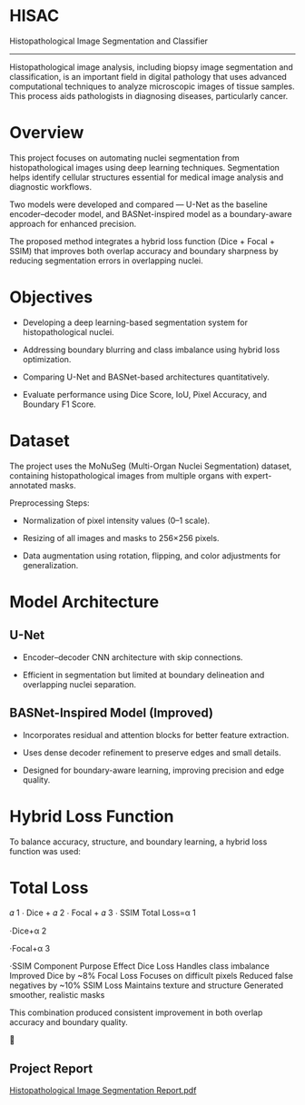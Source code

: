 # HISAC
Histopathological Image Segmentation and Classifier

---
Histopathological image analysis, including biopsy image segmentation and classification, is an important field in digital pathology that uses advanced computational techniques to analyze microscopic images of tissue samples. This process aids pathologists in diagnosing diseases, particularly cancer.

# Overview
This project focuses on automating nuclei segmentation from histopathological images using deep learning techniques.
Segmentation helps identify cellular structures essential for medical image analysis and diagnostic workflows.

Two models were developed and compared —
U-Net as the baseline encoder–decoder model, and BASNet-inspired model as a boundary-aware approach for enhanced precision.

The proposed method integrates a hybrid loss function (Dice + Focal + SSIM) that improves both overlap accuracy and boundary sharpness by reducing segmentation errors in overlapping nuclei.

# Objectives
* Developing a deep learning-based segmentation system for histopathological nuclei.

* Addressing boundary blurring and class imbalance using hybrid loss optimization.

* Comparing U-Net and BASNet-based architectures quantitatively.

* Evaluate performance using Dice Score, IoU, Pixel Accuracy, and Boundary F1 Score.

# Dataset
The project uses the MoNuSeg (Multi-Organ Nuclei Segmentation) dataset, containing histopathological images from multiple organs with expert-annotated masks.

Preprocessing Steps:

* Normalization of pixel intensity values (0–1 scale).

* Resizing of all images and masks to 256×256 pixels.

* Data augmentation using rotation, flipping, and color adjustments for generalization.

# Model Architecture
## U-Net
* Encoder–decoder CNN architecture with skip connections.

* Efficient in segmentation but limited at boundary delineation and overlapping nuclei separation.

## BASNet-Inspired Model (Improved)
* Incorporates residual and attention blocks for better feature extraction.

* Uses dense decoder refinement to preserve edges and small details.

* Designed for boundary-aware learning, improving precision and edge quality.

# Hybrid Loss Function
To balance accuracy, structure, and boundary learning, a hybrid loss function was used:

Total Loss
=
𝛼
1
⋅
Dice
+
𝛼
2
⋅
Focal
+
𝛼
3
⋅
SSIM
Total Loss=α
1
	​

⋅Dice+α
2
	​

⋅Focal+α
3
	​

⋅SSIM
Component	Purpose	Effect
Dice Loss	Handles class imbalance	Improved Dice by ~8%
Focal Loss	Focuses on difficult pixels	Reduced false negatives by ~10%
SSIM Loss	Maintains texture and structure	Generated smoother, realistic masks

This combination produced consistent improvement in both overlap accuracy and boundary quality.

🧮

## Project Report
[Histopathological Image Segmentation Report.pdf](https://github.com/user-attachments/files/23002434/Histopathological.Image.Segmentation.Report.pdf)
